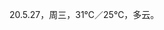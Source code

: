 <link href="../../css/style.css" rel="stylesheet" type="text/css" />

<span class="fzzy">20.5.27，周三，31℃／25℃，多云。

